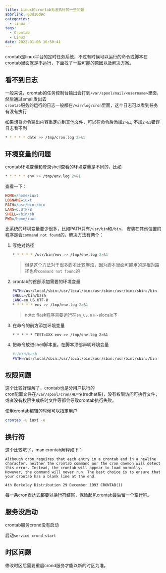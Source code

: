```yaml
---
title: Linux的crontab无法执行的一些问题
abbrlink: 63d10d9c
categories:
  - linux
tags:
  - Crontab
  - Linux
date: 2022-01-06 16:50:41
---
```


crontab是linux平台的定时任务系统，不过有时候可以运行的命令或脚本在crontab里面就是不运行，下面找了一些可能的原因以及解决方案。

## 看不到日志

一般来说，crontab的任务控制台输出会打到`/var/spool/mail/<username>`里面，然后通过email发出去  
`crontab`服务的运行的日志一般都在`/var/log/cron`里面，这个日志可以看到任务有没有执行  

如果想将命令输出内容重定向到其他文件，可以在命令后添加`2>&1`, 不加`2>&1`错误日志看不到

```bash
* * * * * date >> /tmp/cron.log 2>&1
```

## 环境变量的问题

crontab环境变量和登录shell查看的环境变量是不同的，比如

```bash
* * * * * env >> /tmp/env.log 2>&1
```

查看一下：

```ini
HOME=/home/iuxt
LOGNAME=iuxt
PATH=/usr/bin:/bin
LANG=C.UTF-8
SHELL=/bin/sh
PWD=/home/iuxt
```

比系统的环境变量要少很多，比如PATH只有`/usr/bin`和`/bin`， 安装在其他位置的程序是会`command not found`的，解决方法有两个：

1. 写绝对路径

    ```bash
    * * * * * /usr/bin/env >> /tmp/env.log 2>&1
    ```

    > 但是这个方法对于很多脚本比较麻烦，因为脚本里面可能用的是相对路径也会`command not found`的

2. crontab的首部添加需要的环境变量

    ```bash
    PATH=/usr/local/sbin:/usr/local/bin:/usr/sbin:/usr/bin:/sbin:/bin
    SHELL=/bin/bash
    LANG=en_US.UTF-8
    * * * * * env >> /tmp/env.log 2>&1
    ```

    > note: flask程序需要运行在`en_US.UTF-8`locale下

3. 在命令的前方添加环境变量

    ```crontab
    * * * * * TEST=XXX env >> /tmp/env.log 2>&1
    ```

4. 把命令放进shell脚本里，在脚本顶部声明环境变量

    ```bash
    #!/bin/bash
    PATH=/usr/local/sbin:/usr/local/bin:/usr/sbin:/usr/bin:/sbin:/bin
    ```

## 权限问题

这个比较好理解了，crontab也是分用户执行的  
cron配置文件在`/var/spool/cron/用户名`(redhat系)，没有权限访问可执行文件，或者没有权限生成临时文件等都会导致crontab执行失败。

使用crontab编辑的时候可以指定用户

```bash
crontab -u iuxt -e
```

## 换行符

这个比较坑了，man crontab解释如下：

```text
Although cron requires that each entry in a crontab end in a newline character, neither the crontab command nor the cron daemon will detect this error. Instead, the crontab will appear to load normally. However, the command will never run. The best choice is to ensure that your crontab has a blank line at the end.

4th Berkeley Distribution 29 December 1993 CRONTAB(1)
```

每一条cron表达式都要以换行符结尾，保险起见crontab最后留一个空行吧。

## 服务没启动

crontab服务crond没有启动

启动`servicd crond start`

## 时区问题

修改时区后需要重启crond服务才能以新的时区为准。
